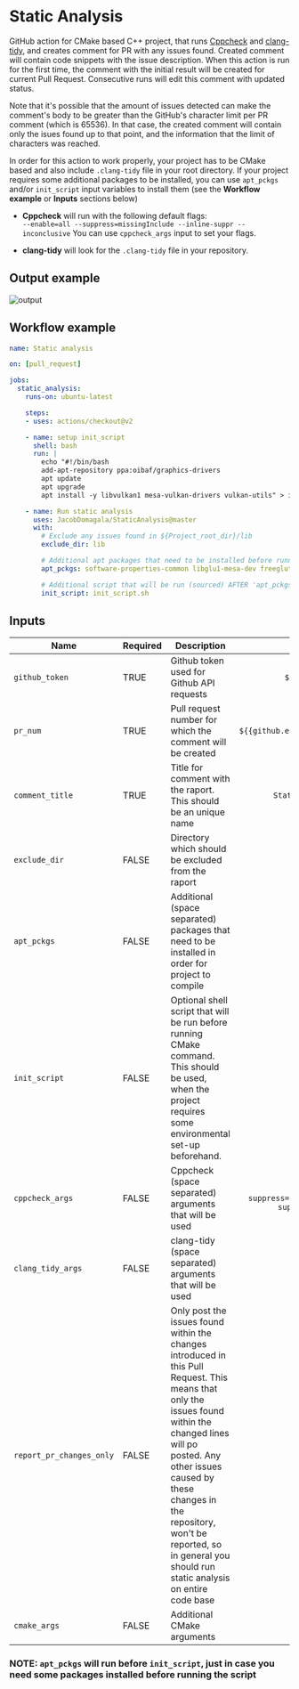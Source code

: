 # Static Analysis

GitHub action for CMake based C++ project, that runs [Cppcheck](http://cppcheck.sourceforge.net/) and [clang-tidy](https://clang.llvm.org/extra/clang-tidy/), and creates comment for PR with any issues found. Created comment will contain code snippets with the issue description. When this action is run for the first time, the comment with the initial result will be created for current Pull Request. Consecutive runs will edit this comment with updated status.


Note that it's possible that the amount of issues detected can make the comment's body to be greater than the GitHub's character limit per PR comment (which is 65536). In that case, the created comment will contain only the isues found up to that point, and the information that the limit of characters was reached.


In order for this action to work properly, your project has to be CMake based and also include ```.clang-tidy``` file in your root directory. If your project requires some additional packages to be installed, you can use `apt_pckgs` and/or `init_script` input variables to install them (see the **Workflow example** or **Inputs** sections below)


- **Cppcheck** will run with the following default flags: </br>
```--enable=all --suppress=missingInclude --inline-suppr --inconclusive```
You can use `cppcheck_args` input to set your flags.

- **clang-tidy** will look for the ```.clang-tidy``` file in your repository.

## Output example
![output](https://github.com/JacobDomagala/StaticAnalysis/wiki/output_example.png)

## Workflow example

```yml
name: Static analysis

on: [pull_request]

jobs:
  static_analysis:
    runs-on: ubuntu-latest

    steps:
    - uses: actions/checkout@v2

    - name: setup init_script
      shell: bash
      run: |
        echo "#!/bin/bash
        add-apt-repository ppa:oibaf/graphics-drivers
        apt update
        apt upgrade
        apt install -y libvulkan1 mesa-vulkan-drivers vulkan-utils" > init_script.sh

    - name: Run static analysis
      uses: JacobDomagala/StaticAnalysis@master
      with:
        # Exclude any issues found in ${Project_root_dir}/lib
        exclude_dir: lib

        # Additional apt packages that need to be installed before running Cmake
        apt_pckgs: software-properties-common libglu1-mesa-dev freeglut3-dev mesa-common-dev

        # Additional script that will be run (sourced) AFTER 'apt_pckgs' and before running Cmake
        init_script: init_script.sh
```

## Inputs

| Name                    |Required| Description                        | Default value |
|-------------------------|--------|------------------------------------|:---------------:|
| `github_token`          | TRUE   | Github token used for Github API requests |`${{github.token}}`|
| `pr_num`                | TRUE   | Pull request number for which the comment will be created |`${{github.event.pull_request.number}}`|
| `comment_title`         | TRUE   | Title for comment with the raport. This should be an unique name | `Static analysis result` |
| `exclude_dir`           | FALSE  | Directory which should be excluded from the raport | `<empty>` |
| `apt_pckgs`             | FALSE  | Additional (space separated) packages that need to be installed in order for project to compile | `<empty>` |
| `init_script`           | FALSE  | Optional shell script that will be run before running CMake command. This should be used, when the project requires some environmental set-up beforehand. | `<empty>` |
| `cppcheck_args`         | FALSE  | Cppcheck (space separated) arguments that will be used |`--enable=all --suppress=missingInclude --inline-suppr --inconclusive`|
| `clang_tidy_args`       | FALSE  | clang-tidy (space separated) arguments that will be used |`<empty>`|
| `report_pr_changes_only`| FALSE  | Only post the issues found within the changes introduced in this Pull Request. This means that only the issues found within the changed lines will po posted. Any other issues caused by these changes in the repository, won't be reported, so in general you should run static analysis on entire code base  |`false`|
| `cmake_args`            | FALSE  | Additional CMake arguments |`<empty>`|



### **NOTE: `apt_pckgs` will run before `init_script`, just in case you need some packages installed before running the script**
